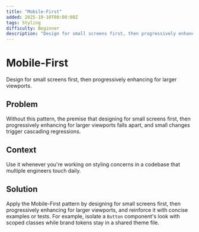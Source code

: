 ```yaml
---
title: "Mobile-First"
added: 2025-10-10T00:00:00Z
tags: Styling
difficulty: Beginner
description: "Design for small screens first, then progressively enhancing for larger viewports."
---
```

# Mobile-First

Design for small screens first, then progressively enhancing for larger viewports.

## Problem

Without this pattern, the premise that designing for small screens first, then progressively enhancing for larger viewports falls apart, and small changes trigger cascading regressions.

## Context

Use it whenever you're working on styling concerns in a codebase that multiple engineers touch daily.

## Solution

Apply the Mobile-First pattern by designing for small screens first, then progressively enhancing for larger viewports, and reinforce it with concise examples or tests. For example, isolate a `Button` component's look with scoped classes while brand tokens stay in a shared theme file.
